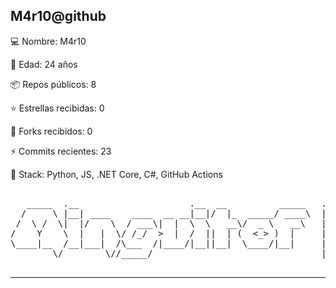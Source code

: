  
M4r10@github
--------------------------
💻 Nombre: M4r10 

🎂 Edad: 24 años 

📦 Repos públicos: 8 

⭐ Estrellas recibidas: 0 

🍴 Forks recibidos: 0 

⚡ Commits recientes: 23 


🧠 Stack: Python, JS, .NET Core, C#, GitHub Actions 


<pre>             
   _____  .__                     .__  __          _____   ._.     _____      _____        ___________    
  /     \ |__| ____    ____  __ __|__|/  |_  _____/ ____\  | |    /     \    /  |  |______/_   \   _  \   
 /  \ /  \|  |/    \  / ___\|  |  \  \   __\/  _ \   __\   |_|   /  \ /  \  /   |  |\_  __ \   /  /_\  \  
/    Y    \  |   |  \/ /_/  >  |  /  ||  | (  <_> )  |     |-|  /    Y    \/    ^   /|  | \/   \  \_/   \ 
\____|__  /__|___|  /\___  /|____/|__||__|  \____/|__|     | |  \____|__  /\____   | |__|  |___|\_____  / 
        \/        \//_____/                                |_|          \/      |__|                  \/  
 </pre>

--------------------------
